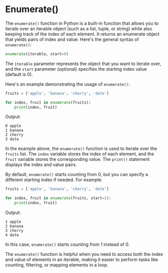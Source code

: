 # Enumerate()
The `enumerate()` function in Python is a built-in function that allows you to iterate over an iterable object (such as a list, tuple, or string) while also keeping track of the index of each element. It returns an enumerate object that yields pairs of index and value. Here's the general syntax of `enumerate()`:

```python
enumerate(iterable, start=0)
```

The `iterable` parameter represents the object that you want to iterate over, and the `start` parameter (optional) specifies the starting index value (default is 0).

Here's an example demonstrating the usage of `enumerate()`:

```python
fruits = ['apple', 'banana', 'cherry', 'date']

for index, fruit in enumerate(fruits):
    print(index, fruit)
```

Output:
```
0 apple
1 banana
2 cherry
3 date
```

In the example above, the `enumerate()` function is used to iterate over the `fruits` list. The `index` variable stores the index of each element, and the `fruit` variable stores the corresponding value. The `print()` statement displays the index and value pairs.

By default, `enumerate()` starts counting from 0, but you can specify a different starting index if needed. For example:

```python
fruits = ['apple', 'banana', 'cherry', 'date']

for index, fruit in enumerate(fruits, start=1):
    print(index, fruit)
```

Output:
```
1 apple
2 banana
3 cherry
4 date
```

In this case, `enumerate()` starts counting from 1 instead of 0.

The `enumerate()` function is helpful when you need to access both the index and value of elements in an iterable, making it easier to perform tasks like counting, filtering, or mapping elements in a loop.